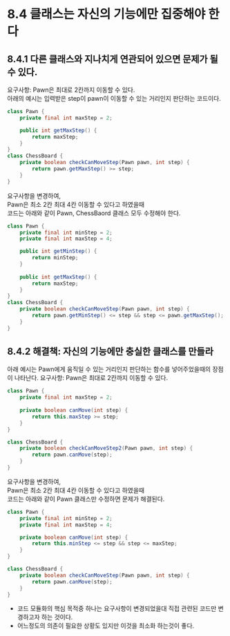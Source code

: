 # 8.4 클래스는 자신의 기능에만 집중해야 한다

## 8.4.1 다른 클래스와 지나치게 연관되어 있으면 문제가 될 수 있다.
요구사항: Pawn은 최대로 2칸까지 이동할 수 있다.<br>
아래의 예시는 입력받은 step이 pawn이 이동할 수 있는 거리인지 판단하는 코드이다.

```java
class Pawn {
    private final int maxStep = 2;

    public int getMaxStep() {
        return maxStep;
    }
}
class ChessBoard {
    private boolean checkCanMoveStep(Pawn pawn, int step) {
        return pawn.getMaxStep() >= step;
    }
}
```
요구사항을 변경하여,<br>
Pawn은 최소 2칸 최대 4칸 이동할 수 있다고 하였을때<br>
코드는 아래와 같이 Pawn, ChessBaord 클래스 모두 수정해야 한다.<br>

```java
class Pawn {
    private final int minStep = 2;
    private final int maxStep = 4;

    public int getMinStep() {
        return minStep;
    }
    
    public int getMaxStep() {
        return maxStep;
    }
}
class ChessBoard {
    private boolean checkCanMoveStep(Pawn pawn, int step) {
        return pawn.getMinStep() <= step && step <= pawn.getMaxStep();
    }
}
```
## 8.4.2 해결책: 자신의 기능에만 충실한 클래스를 만들라
아래 예시는 Pawn에게 움직일 수 있는 거리인지 판단하는 함수를 넣어주었을때의 장점이 나타난다.
요구사항: Pawn은 최대로 2칸까지 이동할 수 있다.<br>

```java
class Pawn {
    private final int maxStep = 2;
    
    private boolean canMove(int step) {
        return this.maxStep >= step;
    }
}

class ChessBoard {
    private boolean checkCanMoveStep2(Pawn pawn, int step) {
        return pawn.canMove(step);
    }
}
```

요구사항을 변경하여,<br>
Pawn은 최소 2칸 최대 4칸 이동할 수 있다고 하였을때<br>
코드는 아래와 같이 Pawn 클래스만 수정하면 문제가 해결된다.<br>

```java
class Pawn {
    private final int minStep = 2;
    private final int maxStep = 4;

    private boolean canMove(int step) {
        return this.minStep <= step && step <= maxStep;
    }
}

class ChessBoard {
    private boolean checkCanMoveStep(Pawn pawn, int step) {
        return pawn.canMove(step);
    }
}
```
- 코드 모듈화의 핵심 목적중 하나는 요구사항이 변경되었을대 직접 관련된 코드만 변경하고자 하는 것이다.
- 어느정도의 의존이 필요한 상황도 있지만 이것을 최소화 하는것이 좋다.
